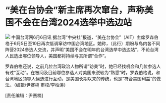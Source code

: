 

# “美在台协会”新主席再次窜台，声称美国不会在台湾2024选举中选边站

![](https://inews.gtimg.com/newsapp_bt/0/15803733190/1000)
中国台湾网6月6日讯
据台湾“中央社”报道，“美在台协会”（AIT）主席罗森伯格于6月5日至10日再次低调窜访中国台湾地区。她称，（此行）期盼与岛内各不同阵营2024参选人交流，并声明“美国不会在明年的台湾选举中选边站”，不论台湾人民选出哪位领导人，美国都将持续与其所谓“合作”。

罗森伯格还说，之前几位台湾政治人物所谓“访美”时，她已经找机会和几位参选人有过“互动”。在被问及目前哪位参选人对美国来说较为“熟悉”时，罗森伯格说，和台湾地区领导人候选进行互动，是美国长期以来的传统，也是“符合美国利益”的做法。（编辑/尹赛楠
审校/李柏涛）

[责任编辑：尹赛楠]

